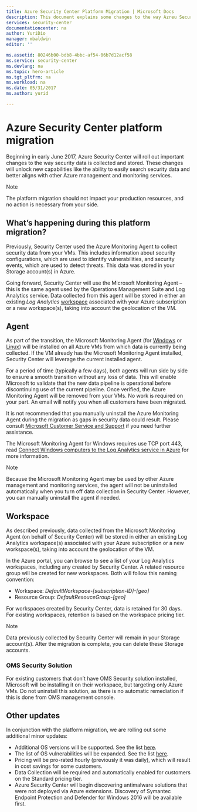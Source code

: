 ```yaml
---
title: Azure Security Center Platform Migration | Microsoft Docs
description: This document explains some changes to the way Azreu Security Center data is collected.
services: security-center
documentationcenter: na
author: YuriDio
manager: mbaldwin
editor: ''

ms.assetid: 80246b00-bdb8-4bbc-af54-06b7d12acf58
ms.service: security-center
ms.devlang: na
ms.topic: hero-article
ms.tgt_pltfrm: na
ms.workload: na
ms.date: 05/31/2017
ms.author: yurid

---
```

# Azure Security Center platform migration

Beginning in early June 2017, Azure Security Center will roll out important changes to the way security data is collected and stored.  These changes will unlock new capabilities like the ability to easily search security data and better aligns with other Azure management and monitoring services.

> [!NOTE]
> The platform migration should not impact your production resources, and no action is necessary from your side.


## What’s happening during this platform migration?

Previously, Security Center used the Azure Monitoring Agent to collect security data from your VMs. This includes information about security configurations, which are used to identify vulnerabilities, and security events, which are used to detect threats. This data was stored in your Storage account(s) in Azure.

Going forward, Security Center will use the Microsoft Monitoring Agent – this is the same agent used by the Operations Management Suite and Log Analytics service. Data collected from this agent will be stored in either an existing *Log Analytics* [workspace](../log-analytics/log-analytics-manage-access.md) associated with your Azure subscription or a new workspace(s), taking into account the geolocation of the VM.

## Agent

As part of the transition, the Microsoft Monitoring Agent (for [Windows](../log-analytics/log-analytics-windows-agents.md) or [Linux](../log-analytics/log-analytics-linux-agents.md)) will be installed on all Azure VMs from which data is currently being collected.  If the VM already has the Microsoft Monitoring Agent installed, Security Center will leverage the current installed agent.

For a period of time (typically a few days), both agents will run side by side to ensure a smooth transition without any loss of data. This will enable Microsoft to validate that the new data pipeline is operational before discontinuing use of the current pipeline. Once verified, the Azure Monitoring Agent will be removed from your VMs. No work is required on your part. An email will notify you when all customers have been migrated.
 
It is not recommended that you manually uninstall the Azure Monitoring Agent during the migration as gaps in security data could result. Please consult [Microsoft Customer Service and Support](https://support.microsoft.com/contactus/) if you need further assistance. 

The Microsoft Monitoring Agent for Windows requires use TCP port 443, read [Connect Windows computers to the Log Analytics service in Azure](../log-analytics/log-analytics-windows-agents.md) for more information.


> [!NOTE] 
> Because the Microsoft Monitoring Agent may be used by other Azure management and monitoring services, the agent will not be uninstalled automatically when you turn off data collection in Security Center. However, you can manually uninstall the agent if needed.

## Workspace

As described previously, data collected from the Microsoft Monitoring Agent (on behalf of Security Center) will be stored in either an existing Log Analytics workspace(s) associated with your Azure subscription or a new workspace(s), taking into account the geolocation of the VM.

In the Azure portal, you can browse to see a list of your Log Analytics workspaces, including any created by Security Center. A related resource group will be created for new workspaces. Both will follow this naming convention:

- Workspace: *DefaultWorkspace-[subscription-ID]-[geo]*
- Resource Group: *DefaultResouceGroup-[geo]* 
 
For workspaces created by Security Center, data is retained for 30 days. For existing workspaces, retention is based on the workspace pricing tier.

> [!NOTE]
> Data previously collected by Security Center will remain in your Storage account(s). After the migration is complete, you can delete these Storage accounts.

### OMS Security Solution 

For existing customers that don’t have OMS Security solution installed, Microsoft will be installing it on their workspace, but targeting only Azure VMs. Do not uninstall this solution, as there is no automatic remediation if this is done from OMS management console.


## Other updates

In conjunction with the platform migration, we are rolling out some additional minor updates:

- Additional OS versions will be supported. See the list [here](security-center-faq.md#virtual-machines).
- The list of OS vulnerabilities will be expanded. See the list [here](https://gallery.technet.microsoft.com/Azure-Security-Center-a789e335).
- Pricing will be pro-rated hourly (previously it was daily), which will result in cost savings for some customers.
- Data Collection will be required and automatically enabled for customers on the Standard pricing tier.
- Azure Security Center will begin discovering antimalware solutions that were not deployed via Azure extensions. Discovery of Symantec Endpoint Protection and Defender for Windows 2016 will be available first.

